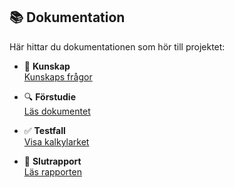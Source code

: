 ## 📚 Dokumentation

Här hittar du dokumentationen som hör till projektet:

- 📝 **Kunskap**  
  [Kunskaps frågor](https://docs.google.com/document/d/1XDmcM_uKoll67uFEuAj3PnQzp-gm8Pp5p3HmzqYmkFw/edit?usp=sharing)

- 🔍 **Förstudie**  
  [Läs dokumentet](https://docs.google.com/document/d/1HYZUwakoXeuNU9KsHtm4aDAQUJh1XCNmhNiA_WhdoqU/edit?usp=sharing)

- ✅ **Testfall**  
  [Visa kalkylarket](https://docs.google.com/spreadsheets/d/1yBZKM8uz8NZsdaNEFqTBoo-0V-80cYo4reIWpqpMvco/edit?usp=sharing)

- 📝 **Slutrapport**  
  [Läs rapporten](https://docs.google.com/document/d/19kWko1xn0GSlsUvB5JVoHNjU8iMGminHypsrem3md9Q/edit?usp=sharing)
